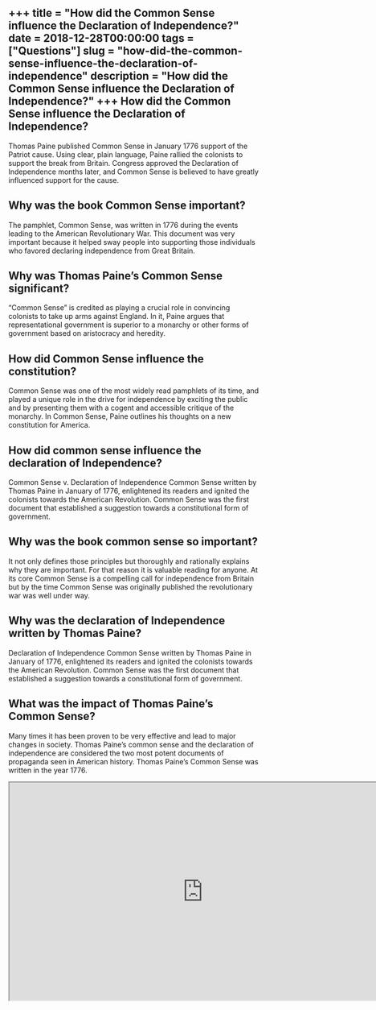+++
title = "How did the Common Sense influence the Declaration of Independence?"
date = 2018-12-28T00:00:00
tags = ["Questions"]
slug = "how-did-the-common-sense-influence-the-declaration-of-independence"
description = "How did the Common Sense influence the Declaration of Independence?"
+++
How did the Common Sense influence the Declaration of Independence?
-------------------------------------------------------------------

Thomas Paine published Common Sense in January 1776 support of the Patriot cause. Using clear, plain language, Paine rallied the colonists to support the break from Britain. Congress approved the Declaration of Independence months later, and Common Sense is believed to have greatly influenced support for the cause.

Why was the book Common Sense important?
----------------------------------------

The pamphlet, Common Sense, was written in 1776 during the events leading to the American Revolutionary War. This document was very important because it helped sway people into supporting those individuals who favored declaring independence from Great Britain.

Why was Thomas Paine’s Common Sense significant?
------------------------------------------------

“Common Sense” is credited as playing a crucial role in convincing colonists to take up arms against England. In it, Paine argues that representational government is superior to a monarchy or other forms of government based on aristocracy and heredity.

How did Common Sense influence the constitution?
------------------------------------------------

Common Sense was one of the most widely read pamphlets of its time, and played a unique role in the drive for independence by exciting the public and by presenting them with a cogent and accessible critique of the monarchy. In Common Sense, Paine outlines his thoughts on a new constitution for America.

How did common sense influence the declaration of Independence?
---------------------------------------------------------------

Common Sense v. Declaration of Independence Common Sense written by Thomas Paine in January of 1776, enlightened its readers and ignited the colonists towards the American Revolution. Common Sense was the first document that established a suggestion towards a constitutional form of government.

Why was the book common sense so important?
-------------------------------------------

It not only defines those principles but thoroughly and rationally explains why they are important. For that reason it is valuable reading for anyone. At its core Common Sense is a compelling call for independence from Britain but by the time Common Sense was originally published the revolutionary war was well under way.

Why was the declaration of Independence written by Thomas Paine?
----------------------------------------------------------------

Declaration of Independence Common Sense written by Thomas Paine in January of 1776, enlightened its readers and ignited the colonists towards the American Revolution. Common Sense was the first document that established a suggestion towards a constitutional form of government.

What was the impact of Thomas Paine’s Common Sense?
---------------------------------------------------

Many times it has been proven to be very effective and lead to major changes in society. Thomas Paine’s common sense and the declaration of independence are considered the two most potent documents of propaganda seen in American history. Thomas Paine’s Common Sense was written in the year 1776.

<iframe allow="accelerometer; autoplay; clipboard-write; encrypted-media; gyroscope; picture-in-picture" allowfullscreen="" class="__youtube_prefs__  epyt-is-override  no-lazyload" data-no-lazy="1" data-origheight="433" data-origwidth="770" data-skipgform_ajax_framebjll="" height="433" id="_ytid_92342" loading="lazy" src="https://www.youtube.com/embed/Wo8qpQcq-gE?enablejsapi=1&autoplay=0&cc_load_policy=0&cc_lang_pref=&iv_load_policy=1&loop=0&modestbranding=0&rel=1&fs=1&playsinline=0&autohide=2&theme=dark&color=red&controls=1&" title="YouTube player" width="770"></iframe>